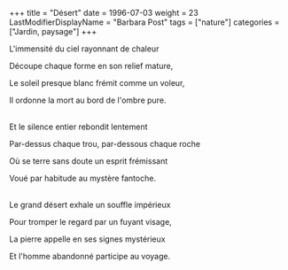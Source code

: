 +++
title = "Désert"
date = 1996-07-03
weight = 23
LastModifierDisplayName = "Barbara Post"
tags = ["nature"]
categories = ["Jardin, paysage"]
+++

L'immensité du ciel rayonnant de chaleur

Découpe chaque forme en son relief mature,

Le soleil presque blanc frémit comme un voleur,

Il ordonne la mort au bord de l'ombre pure.

 \
Et le silence entier rebondit lentement

Par-dessus chaque trou, par-dessous chaque roche

Où se terre sans doute un esprit frémissant

Voué par habitude au mystère fantoche.

 \
Le grand désert exhale un souffle impérieux

Pour tromper le regard par un fuyant visage,

La pierre appelle en ses signes mystérieux

Et l'homme abandonné participe au voyage.
